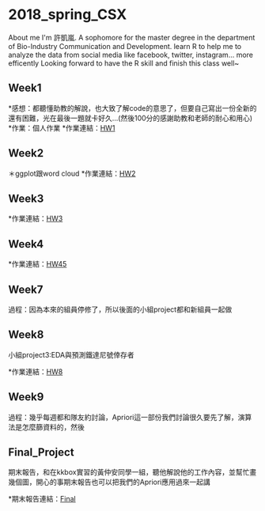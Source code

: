 # 2018_spring_CSX
About me
I'm 許凱嵐.
A sophomore for the master degree in the department of Bio-Industry Communication and Development.
learn R to help me to analyze the data from social media like facebook, twitter, instagram... more efficently
Looking forward to have the R skill and finish this class well~

Week1
----
*感想：都聽懂助教的解說，也大致了解code的意思了，但要自己寫出一份全新的還有困難，光在最後一題就卡好久...(然後100分的感謝助教和老師的耐心和用心)
*作業：個人作業
*作業連結：[HW1](https://github.com/iamkailan/2018_spring_CSX/tree/master/%EF%BC%B7eek1)

Week2
----
＊ggplot跟word cloud
*作業連結：[HW2](https://iamkailan.github.io/2018_spring_CSX/Week2)

Week3
----
*作業連結：[HW3](https://github.com/iamkailan/2018_spring_CSX/tree/master/Week3)

Week4
----
*作業連結：[HW45](https://iamkailan.github.io/2018_spring_CSX/Week3.4.5(maybe?))


Week7
----
過程：因為本來的組員停修了，所以後面的小組project都和新組員一起做

Week8
----
小組project3:EDA與預測鐵達尼號倖存者

*作業連結：[HW8](http://github.com/iamkailan/2018_spring_CSX/tree/master/Week8)

Week9
----
過程：幾乎每週都和隊友約討論，Apriori這一部份我們討論很久要先了解，演算法是怎麼篩資料的，然後

Final_Project
----
期末報告，和在kkbox實習的黃仲安同學一組，聽他解說他的工作內容，並幫忙畫幾個圖，開心的事期末報告也可以把我們的Apriori應用過來一起講

*期末報告連結：[Final](https://github.com/iamkailan/2018_spring_CSX/tree/master/Final)
